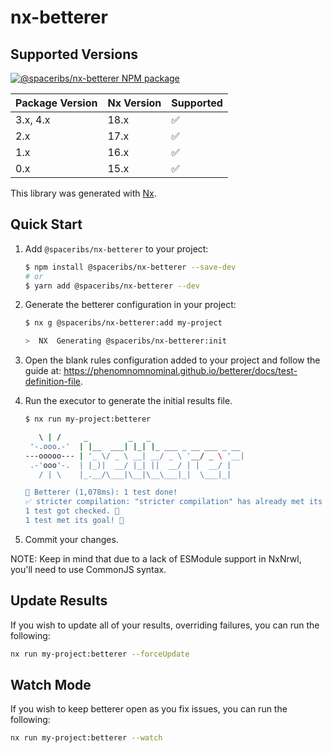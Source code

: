 # nx-betterer

## Supported Versions

<a href="https://www.npmjs.com/package/@spaceribs/nx-betterer" rel="nofollow">
  <img src="https://badgen.net/npm/v/@spaceribs/nx-betterer" alt="@spaceribs/nx-betterer NPM package">
</a>

| Package Version | Nx Version | Supported          |
| --------------- | ---------- | ------------------ |
| 3.x, 4.x        | 18.x       | :white_check_mark: |
| 2.x             | 17.x       | :white_check_mark: |
| 1.x             | 16.x       | :white_check_mark: |
| 0.x             | 15.x       | :white_check_mark: |

This library was generated with [Nx](https://nx.dev).

## Quick Start

1. Add `@spaceribs/nx-betterer` to your project:

   ```bash
   $ npm install @spaceribs/nx-betterer --save-dev
   # or
   $ yarn add @spaceribs/nx-betterer --dev
   ```

2. Generate the betterer configuration in your project:

   ```bash
   $ nx g @spaceribs/nx-betterer:add my-project

   >  NX  Generating @spaceribs/nx-betterer:init
   ```

3. Open the blank rules configuration added to your project and follow
   the guide at: <https://phenomnomnominal.github.io/betterer/docs/test-definition-file>.

4. Run the executor to generate the initial results file.

   ```bash
   $ nx run my-project:betterer

      \ | /     _         _   _
    '-.ooo.-'  | |__  ___| |_| |_ ___ _ __ ___ _ __
   ---ooooo--- | '_ \/ _ \ __| __/ _ \ '__/ _ \ '__|
    .-'ooo'-.  | |_)|  __/ |_| ||  __/ | |  __/ |
      / | \    |_.__/\___|\__|\__\___|_|  \___|_|

   🎉 Betterer (1,078ms): 1 test done!
   ✅ stricter compilation: "stricter compilation" has already met its goal! ✨
   1 test got checked. 🤔
   1 test met its goal! 🎉
   ```

5. Commit your changes.

NOTE: Keep in mind that due to a lack of ESModule support in NxNrwl, you'll
need to use CommonJS syntax.

## Update Results

If you wish to update all of your results, overriding failures, you can run the following:

```bash
nx run my-project:betterer --forceUpdate
```

## Watch Mode

If you wish to keep betterer open as you fix issues, you can run the following:

```bash
nx run my-project:betterer --watch
```
